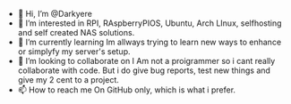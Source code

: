 - 👋 Hi, I’m @Darkyere
- 👀 I’m interested in RPI, RAspberryPIOS, Ubuntu, Arch LInux, selfhosting and self created NAS solutions. 
- 🌱 I’m currently learning Im allways trying to learn new ways to enhance or simplyfy my server's setup.
- 💞️ I’m looking to collaborate on I Am not a proigrammer so i cant really collaborate with code. But i do give bug reports, test new things and give my 2 cent to a project.
- 📫 How to reach me On GitHub only, which is what i prefer.

<!---
Darkyere/Darkyere is a ✨ special ✨ repository because its `README.md` (this file) appears on your GitHub profile.
You can click the Preview link to take a look at your changes.
--->
